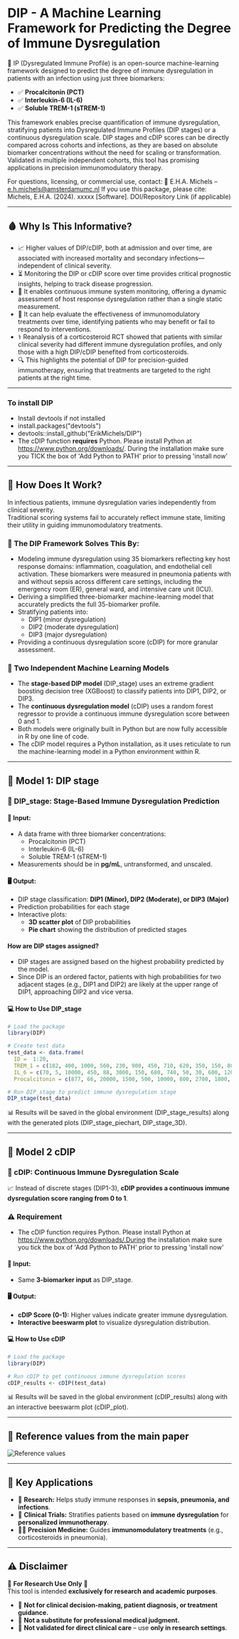 # DIP - A Machine Learning Framework for Predicting the Degree of Immune Dysregulation 

🚀 IP (Dysregulated Immune Profile) is an open-source machine-learning framework designed to predict the degree of immune dysregulation in patients with an infection using just three biomarkers:

- ✅ **Procalcitonin (PCT)**
- ✅ **Interleukin-6 (IL-6)**
- ✅ **Soluble TREM-1 (sTREM-1)**

This framework enables precise quantification of immune dysregulation, stratifying patients into Dysregulated Immune Profiles (DIP stages) or a continuous dysregulation scale. DIP stages and cDIP scores can be directly compared across cohorts and infections, as they are based on absolute biomarker concentrations without the need for scaling or transformation. Validated in multiple independent cohorts, this tool has promising applications in precision immunomodulatory therapy.

For questions, licensing, or commercial use, contact: 📧 E.H.A. Michels – e.h.michels@amsterdamumc.nl
If you use this package, please cite: Michels, E.H.A. (2024). xxxxx [Software]. DOI/Repository Link (if applicable)

---

## 🩸 **Why Is This Informative?**
- 📈 Higher values of DIP/cDIP, both at admission and over time, are associated with increased mortality and secondary infections—independent of clinical severity.
- ⏳ Monitoring the DIP or cDIP score over time provides critical prognostic insights, helping to track disease progression.
- 🔬 It enables continuous immune system monitoring, offering a dynamic assessment of host response dysregulation rather than a single static measurement.
- 🏥 It can help evaluate the effectiveness of immunomodulatory treatments over time, identifying patients who may benefit or fail to respond to interventions.
- ⚕️ Reanalysis of a corticosteroid RCT showed that patients with similar clinical severity had different immune dysregulation profiles, and only those with a high DIP/cDIP benefited from corticosteroids.
- 🔍 This highlights the potential of DIP for precision-guided immunotherapy, ensuring that treatments are targeted to the right patients at the right time.

---

### To install DIP ###
- Install devtools if not installed
- install.packages("devtools")
- devtools::install_github("ErikMichels/DIP")
- The cDIP function **requires** Python. Please install Python at https://www.python.org/downloads/. During the installation make sure you TICK the box of 'Add Python to PATH' prior to pressing 'install now'

---

## 🧬 How Does It Work?

In infectious patients, immune dysregulation varies independently from clinical severity.  
Traditional scoring systems fail to accurately reflect immune state, limiting their utility in guiding immunomodulatory treatments.

### 🔹 The DIP Framework Solves This By:
- Modeling immune dysregulation using 35 biomarkers reflecting key host response domains: inflammation, coagulation, and endothelial cell activation. These biomarkers were measured in pneumonia patients with and without sepsis across different care settings, including the emergency room (ER), general ward, and intensive care unit (ICU).
- Deriving a simplified three-biomarker machine-learning model that accurately predicts the full 35-biomarker profile.
- Stratifying patients into:
  - DIP1 (minor dysregulation)
  - DIP2 (moderate dysregulation)
  - DIP3 (major dysregulation)
- Providing a continuous dysregulation score (cDIP) for more granular assessment.

### 🔹 Two Independent Machine Learning Models
- The **stage-based DIP model** (DIP_stage) uses an extreme gradient boosting decision tree (XGBoost) to classify patients into DIP1, DIP2, or DIP3.
- The **continuous dysregulation model** (cDIP) uses a random forest regressor to provide a continuous immune dysregulation score between 0 and 1.
- Both models were originally built in Python but are now fully accessible in R by one line of code.
- The cDIP model requires a Python installation, as it uses reticulate to run the machine-learning model in a Python environment within R.


---

## 📌 Model 1: DIP stage

### 🔹 DIP_stage: Stage-Based Immune Dysregulation Prediction

#### 🧪 Input:
- A data frame with three biomarker concentrations:
  - Procalcitonin (PCT)
  - Interleukin-6 (IL-6)
  - Soluble TREM-1 (sTREM-1)
- Measurements should be in **pg/mL**, untransformed, and unscaled.

#### 🖥 Output:
- DIP stage classification: **DIP1 (Minor), DIP2 (Moderate), or DIP3 (Major)**
- Prediction probabilities for each stage
- Interactive plots:
  - **3D scatter plot** of DIP probabilities
  - **Pie chart** showing the distribution of predicted stages

#### How are DIP stages assigned?

- DIP stages are assigned based on the highest probability predicted by the model.
- Since DIP is an ordered factor, patients with high probabilities for two adjacent stages (e.g., DIP1 and DIP2) are likely at the upper range of DIP1, approaching DIP2 and vice versa.

#### 💻 How to Use DIP_stage
```r
# Load the package
library(DIP)

# Create test data
test_data <- data.frame(
  ID =  1:20,
  TREM_1 = c(182, 400, 1000, 560, 230, 900, 450, 710, 620, 350, 150, 800, 250, 490, 780, 340, 900, 1100, 220, 510),
  IL_6 = c(70, 5, 10000, 450, 88, 3000, 150, 680, 740, 50, 30, 600, 120, 470, 800, 60, 5000, 9000, 33, 200),
  Procalcitonin = c(877, 66, 20000, 1500, 500, 10000, 800, 2700, 1800, 460, 250, 12000, 600, 1100, 14000, 350, 15000, 18000, 310, 900))

# Run DIP_stage to predict immune dysregulation stage
DIP_stage(test_data)

```
📊 Results will be saved in the global environment (DIP_stage_results) along with the generated plots (DIP_stage_piechart, DIP_stage_3D).

---
## 📌 Model 2 cDIP

### 🔹 cDIP: Continuous Immune Dysregulation Scale

📈 Instead of discrete stages (DIP1-3), **cDIP provides a continuous immune dysregulation score ranging from 0 to 1**.

### ⚠️ Requirement
- The cDIP function requires Python. Please install Python at https://www.python.org/downloads/.During the installation make sure you tick the box of 'Add Python to PATH' prior to pressing 'install now'

#### 🧪 Input:
- Same **3-biomarker input** as DIP_stage.

#### 🖥 Output:
- **cDIP Score (0-1):** Higher values indicate greater immune dysregulation.
- **Interactive beeswarm plot** to visualize dysregulation distribution.

#### 💻 How to Use cDIP
```r
# Load the package
library(DIP)

# Run cDIP to get continuous immune dysregulation scores
cDIP_results <- cDIP(test_data)

```
📊 Results will be saved in the global environment (cDIP_results) along with an interactive beeswarm plot (cDIP_plot).

----

## 📖 Reference values from the main paper

![Reference values](https://github.com/user-attachments/assets/08caa30b-391f-4469-a03d-8b70dd6a468a)

----

## 📌 Key Applications

- 🔬 **Research:** Helps study immune responses in **sepsis, pneumonia, and infections**.
- 🏥 **Clinical Trials:** Stratifies patients based on **immune dysregulation** for **personalized immunotherapy**.
- 🧑‍⚕️ **Precision Medicine:** Guides **immunomodulatory treatments** (e.g., corticosteroids in pneumonia).

---

## ⚠️ Disclaimer

🚨 **For Research Use Only** 🚨  
This tool is intended **exclusively for research and academic purposes**.

- 🚫 **Not for clinical decision-making, patient diagnosis, or treatment guidance.**  
- 🚫 **Not a substitute for professional medical judgment.**  
- 🚫 **Not validated for direct clinical care** – use **only in research settings**.  
